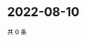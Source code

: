 # 2022-08-10

共 0 条

<!-- BEGIN WEIBO -->
<!-- 最后更新时间 Wed Aug 10 2022 02:03:57 GMT+0800 (China Standard Time) -->

<!-- END WEIBO -->
